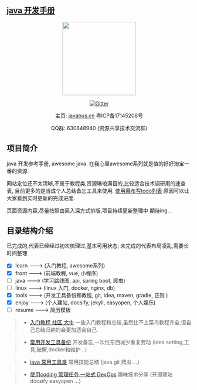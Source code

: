 ## [java 开发手册](https://javastar920905.github.io/mdbook)

<div style="text-align:center">
<p><img src="/_media/logo.png" width="200px;"/></p>

[![Gitter](https://badges.gitter.im/javabus-cn/community.svg)](https://gitter.im/javabus-cn/community?utm_source=badge&utm_medium=badge&utm_campaign=pr-badge)

主页: [javabus.cn](https://javabus.cn)  粤ICP备17145208号
    
<p>QQ群: 630848940 (资源共享技术交流群)</p>
 
    
</div>

## 项目简介

java 开发参考手册, awesome java. 在我心里awesome系列就是值的好好淘宝一番的资源.

网站定位还不太清晰,不属于教程类,资源琳琅满目的,比较适合技术调研用的速查表, 目前更多的是当成个人总结备忘工具来使用.
[使用幕布写todo列表](https://mubu.com/doc/1gncEoM4Xo) 原因可以让大家看到实时更新的完成进度.

页面资源内容,尽量按照由简入深方式排版,项目持续更新整理中 期待ing...

## 目录结构介绍
已完成的,代表已经经过初次梳理过,基本可用状态; 未完成的代表布局凌乱,需要长时间整理
- [x] learn     --->  (入门教程, awesome系列)
- [x] front     --->  (前端教程, vue, 小程序)
- [ ] java      --->  (学习路线图, api, spring boot, 爬虫)
- [ ] linux     --->  (linux 入门, docker, nginx, db)
- [x] tools     --->  (开发工具备份和教程, git, idea, maven, gradle, 正则 )
- [x] enjoy     --->  (个人建站, docsify, jekyll, easyopen, 个人娱乐)
- [ ] resume    --->  简历模板 

> * [入门教程 社区 大牛](https://javabus.cn/#/books/learn/1.learn) 一些入门教程和总结,虽然比不上菜鸟教程齐全,但自己总结归纳的会更加适合自己. 

> * [ 常用开发工具备份](https://javabus.cn/#/books/2.tools/1.tools) 开发备忘,一次性东西减少重复劳动 (idea setting,工具,破解,docker和维护...)

> * [ java 常用工具类](https://javabus.cn/#/books/3.java/3.tool)  常用技能总结 (java git 爬虫 ...)

> * [ 使用coding 管理任务 一站式 DevOps](https://javabus.cn/#/books/1.enjoy/2.coding) 趣味技术分享 (开源建站 docsify easyopen ...)




